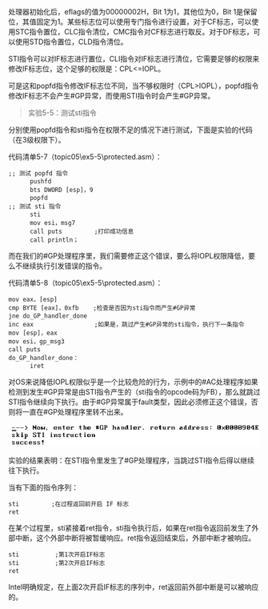 
<!-- @import "[TOC]" {cmd="toc" depthFrom=1 depthTo=6 orderedList=false} -->

<!-- code_chunk_output -->



<!-- /code_chunk_output -->

处理器初始化后，eflags的值为00000002H，Bit 1为1，其他位为0，Bit 1是保留位，其值固定为1。某些标志位可以使用专门指令进行设置，对于CF标志，可以使用STC指令置位，CLC指令清位，CMC指令对CF标志进行取反。对于DF标志，可以使用STD指令置位，CLD指令清位。

STI指令可以对IF标志进行置位，CLI指令对IF标志进行清位，它需要足够的权限来修改IF标志位，这个足够的权限是：CPL<=IOPL。

可是这和popfd指令修改IF标志位不同，当不够权限时（CPL>IOPL），popfd指令修改IF标志不会产生#GP异常，而使用STI指令时会产生#GP异常。

>实验5-5：测试sti指令

分别使用popfd指令和sti指令在权限不足的情况下进行测试，下面是实验的代码（在3级权限下）。

代码清单5-7（topic05\ex5-5\protected.asm）：

```assembly
;; 测试 popfd 指令
      pushfd
      bts DWORD [esp]，9
      popfd
;; 测试 sti 指令
      sti
      mov esi，msg7
      call puts         ;打印成功信息
      call println；
```

而在我们的#GP处理程序里，我们需要修正这个错误，要么将IOPL权限降低，要么不继续执行引发错误的指令。

代码清单5-8（topic05\ex5-5\protected.asm）：

```assembly
mov eax，[esp]
cmp BYTE [eax]，0xfb    ;检查是否因为sti指令而产生#GP异常
jne do_GP_handler_done
inc eax                 ;如果是，跳过产生#GP异常的sti指令，执行下一条指令
mov [esp]，eax
mov esi，gp_msg3
call puts
do_GP_handler_done：
      iret
```

对OS来说降低IOPL权限似乎是一个比较危险的行为，示例中的#AC处理程序如果检测到发生#GP异常是由STI指令产生的（sti指令的opcode码为FB），那么就跳过STI指令继续向下执行。由于#GP异常属于fault类型，因此必须修正这个错误，否则将一直在#GP处理程序里转不出来。

![config](./images/15.png)

实验的结果表明：在STI指令里发生了#GP处理程序，当跳过STI指令后得以继续往下执行。

当有下面的指令序列：

```assembly
sti         ;在过程返回前开启 IF 标志
ret         
```

在某个过程里，sti紧接着ret指令，sti指令执行后，如果在ret指令返回前发生了外部中断，这个外部中断将被暂缓响应。ret指令返回结束后，外部中断才被响应。

```assembly
sti          ;第1次开启IF标志
sti          ;第2次开启IF标志
ret
```
Intel明确规定，在上面2次开启IF标志的序列中，ret返回前外部中断是可以被响应的。